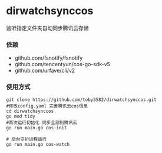 # dirwatchsynccos
监听指定文件夹自动同步腾讯云存储

### 依赖

- github.com/fsnotify/fsnotify
- github.com/tencentyun/cos-go-sdk-v5
- github.com/urfave/cli/v2

### 使用方式

```
git clone https://github.com/toby3582/dirwatchsynccos.git
#修改config.yaml 完善腾讯云cos信息
cd dirwatchsynccos
go mod tidy
#首次运行初始化 同步全部到腾讯云
go run main.go cos-init

# 后台守护进程运行 
go run main.go cos-watch
```